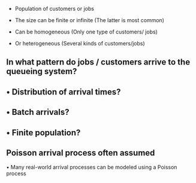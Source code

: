 - Population of customers or jobs

- The size can be finite or infinite (The latter is most common)

- Can be homogeneous (Only one type of customers/ jobs)

- Or heterogeneous (Several kinds of customers/jobs)

## In what pattern do jobs / customers arrive to the queueing system?
• Distribution of arrival times?
- 
• Batch arrivals?
- 
• Finite population?
- 
## Poisson arrival process often assumed
• Many real-world arrival processes can be modeled using a Poisson process
